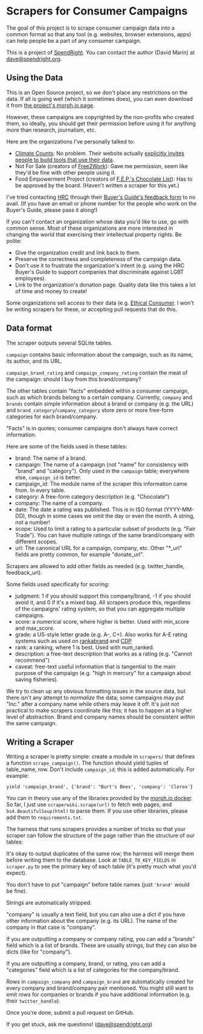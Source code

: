 Scrapers for Consumer Campaigns
===============================

The goal of this project is to scrape consumer campaign data into a common
format so that any tool (e.g. websites, browser extensions, apps) can help
people be a part of any consumer campaign.

This is a project of [SpendRight](http://spendright.org). You can contact
the author (David Marin) at dave@spendright.org.

Using the Data
--------------

This is an Open Source project, so *we* don't place any restrictions on the
data. If all is going well (which it sometimes does), you can even download
it from [the project's morph.io page](https://morph.io/spendright-scrapers/campaigns).

However, these campaigns are copyrighted by the non-profits who created them,
so ideally, you should get their permission before using it for anything more
than research, journalism, etc.

Here are the organizations I've personally talked to:

 * [Climate Counts](http://climatecounts.org/): No problem. Their website actually [explicitly invites people to build tools that use their data](http://api.climatecounts.org/docs/).
 * Not For Sale (creators of [Free2Work](http://www.free2work.org/)): Gave me permission, seem like they'd be fine with other people using it.
 * Food Empowerment Project (creators of [F.E.P.'s Chocolate List](http://www.foodispower.org/chocolate-list/)): Has to be approved by the board. (Haven't written a scraper for this yet.)

I've tried contacting [HRC](http://www.hrc.org/) through their [Buyer's Guide's feedback form](http://www.hrc.org/apps/buyersguide/send-feedback.php) to no avail. (If you have an email or phone number for the people who work on the Buyer's Guide, please pass it along!)

If you can't contact an organization whose data you'd like to use, go with
common sense. Most of these organizations are more interested in changing
the world that exercising their intellectual property rights. Be polite:

 * Give the organization credit and link back to them.
 * Preserve the correctness and completeness of the campaign data.
 * Don't use it to frustrate the organization's intent (e.g. using the
   HRC Buyer's Guide to support companies that discriminate against LGBT
   employees).
 * Link to the organization's donation page. Quality data like this takes a lot
   of time and money to create!

Some organizations sell access to their data (e.g. [Ethical Consumer](http://www.ethicalconsumer.org/). I won't be writing scrapers for these, or accepting pull requests that do this.


Data format
-----------

The scraper outputs several SQLite tables.

`campaign` contains basic information about the campaign, such as its
name, its author, and its URL.

`campaign_brand_rating` and `campaign_company_rating` contain the meat of the
campaign: should I buy from this brand/company?

The other tables contain "facts" embedded within a consumer campaign, such
as which brands belong to a certain company. Currently, `company` and `brands`
contain simple information about a brand or company (e.g. the URL) and
`brand_category`/`company_category` store zero or more free-form categories
for each brand/company.

"Facts" is in quotes; consumer campaigns don't always have correct information.

Here are some of the fields used in these tables:

 * brand: The name of a brand.
 * campaign: The name of a campaign (not "name" for consistency with "brand" and "category"). Only used in the `campaign` table; everywhere else, `campaign_id` is better.
 * campaign_id: The module name of the scraper this information came from. In every table.
 * category: A free-form category description (e.g. "Chocolate")
 * company: The name of a company.
 * date: The date a rating was published. This is in ISO format (YYYY-MM-DD), though in some cases we omit the day or even the month. A string, not a number!
 * scope: Used to limit a rating to a particular subset of products (e.g. "Fair Trade"). You can have multiple ratings of the same brand/company with different scopes.
 * url: The canonical URL for a campaign, company, etc. Other "*_url" fields are pretty common, for example "donate_url".

Scrapers are allowed to add other fields as needed (e.g. twitter_handle,
feedback_url).

Some fields used specifically for scoring:

 * judgment: 1 if you should support this company/brand, -1 if you should avoid it, and 0 if it's a mixed bag. All scrapers produce this, regardless of the campaigns' rating system, so that you can aggregate multiple campaigns.
 * score: a numerical score, where higher is better. Used with min_score and max_score.
 * grade: a US-style letter grade (e.g. A-, C+). Also works for A-E rating systems such as used on [rankabrand](http://rankabrand.org/) and [CDP](https://www.cdp.net/)
 * rank: a ranking, where 1 is best. Used with num_ranked.
 * description: a free-text description that works as a rating (e.g. "Cannot recommend")
 * caveat: free-text useful information that is tangential to the main purpose of the campaign (e.g. "high in mercury" for a campaign about saving fisheries).

We try to clean up any obvious formatting issues in the source data, but there
isn't any attempt to *normalize* the data; some campaigns may put "Inc." after
a company name while others may leave it off. It's just not practical to make
scrapers coordinate like this; it has to happen at a higher level of
abstraction. Brand and company names should be
consistent *within* the same campaign.


Writing a Scraper
-----------------

Writing a scraper is pretty simple: create a module in `scrapers/` that
defines a function `scrape_campaign()`. The function should yield tuples
of table_name, row. Don't include `campaign_id`; this is added
automatically. For example:

    yield 'campaign_brand', {'brand': "Burt's Bees', 'company': 'Clorox'}

You can in theory use any of the libraries provided by the [morph.io docker](https://github.com/openaustralia/morph-docker-python). So far, I just use `scraperwiki.scrape(url)` to fetch web pages, and `bs4.BeautifulSoup(html)` to parse them. If you use other libraries, please add them to `requirements.txt`.

The harness that runs scrapers provides a number of tricks so that your
scraper can follow the structure of the page rather than the structure
of our tables:

It's okay to output duplicates of the same row; the harness will merge
them before writing them to the database. Look at `TABLE_TO_KEY_FIELDS`
in `scraper.py` to see the primary key of each table (it's pretty much
what you'd expect).

You don't have to put "campaign" before table names (just `'brand'` would
be fine).

Strings are automatically stripped.

"company" is usually a text field, but you can also use a dict if you
have other information about the company (e.g. its URL). The name of the
company in that case is "company".

If you are outputting a company or company rating, you can add a "brands"
field which is a list of brands. These are usually strings, but they can
also be dicts (like for "company").

If you are outputting a company, brand, or rating, you can add a "categories"
field which is a list of categories for the company/brand.

Rows in `campaign_company` and `campaign_brand` are automatically created
for every company and brand/company pair mentioned. You might still want to
emit rows for companies or brands if you have additional information (e.g.
their `twitter_handle`).

Once you're done, submit a pull request on GitHub.

If you get stuck, ask me questions! (dave@spendright.org)